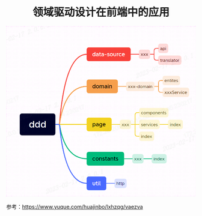 # <center>**领域驱动设计在前端中的应用**</center>
<article align="left" padding="0 12px">

![](2023-02-17-16-52-02.png)

参考：https://www.yuque.com/huajinbo/lxhzqg/vaezva
</article>